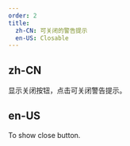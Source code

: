 ```yaml
---
order: 2
title:
  zh-CN: 可关闭的警告提示
  en-US: Closable
---
```


## zh-CN

显示关闭按钮，点击可关闭警告提示。

## en-US

To show close button.